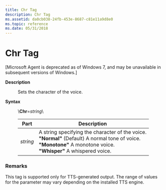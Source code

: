 ```yaml
---
title: Chr Tag
description: Chr Tag
ms.assetid: da0cb038-24fb-453e-8687-c81e11a9d8e0
ms.topic: reference
ms.date: 05/31/2018
---
```


# Chr Tag

\[Microsoft Agent is deprecated as of Windows 7, and may be unavailable in subsequent versions of Windows.\]

<dl> <dt>

<span id="Description"></span><span id="description"></span><span id="DESCRIPTION"></span>**Description**
</dt> <dd>

Sets the character of the voice.

</dd> <dt>

<span id="Syntax"></span><span id="syntax"></span><span id="SYNTAX"></span>**Syntax**
</dt> <dd>

\\**Chr**=*string*\\



| Part     | Description                                                                                                                                                                                                           |
|----------|-----------------------------------------------------------------------------------------------------------------------------------------------------------------------------------------------------------------------|
| *string* | A string specifying the character of the voice.<br/> **"Normal"**    (Default) A normal tone of voice.<br/> **"Monotone"**    A monotone voice.<br/> **"Whisper"**    A whispered voice.<br/> |



 

</dd> </dl>

### Remarks

This tag is supported only for TTS-generated output. The range of values for the parameter may vary depending on the installed TTS engine.

 

 





